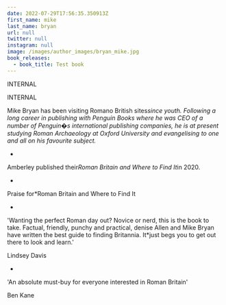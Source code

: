 ```yaml
---
date: 2022-07-29T17:56:35.350913Z
first_name: mike
last_name: bryan
url: null
twitter: null
instagram: null
image: /images/author_images/bryan_mike.jpg
book_releases: 
  - book_title: Test book
---
```

INTERNAL

INTERNAL



Mike Bryan has been visiting Romano British sites*since youth. Following a long career in publishing with Penguin Books where he was CEO of a number of Penguin�s international publishing companies, he is at present studying Roman Archaeology at Oxford University and evangelising to one and all on his favourite subject.*

*

Amberley published their*Roman Britain and Where to Find It*in 2020.

*

Praise for*Roman Britain and Where to Find It

*

'Wanting the perfect Roman day out? Novice or nerd, this is the book to take. Factual, friendly, punchy and practical, denise Allen and Mike Bryan have written the best guide to finding Britannia. It*just begs you to get out there to look and learn.'

Lindsey Davis

*

'An absolute must-buy for everyone interested in Roman Britain'

Ben Kane